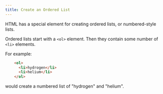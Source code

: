 ```yaml
---
title: Create an Ordered List
---
```

HTML has a special element for creating ordered lists, or numbered-style lists.

Ordered lists start with a `<ol>` element. Then they contain some number of `<li>` elements.

For example:
```html
    <ol>
      <li>hydrogen</li>
      <li>helium</li>
    </ol>
```
would create a numbered list of "hydrogen" and "helium".